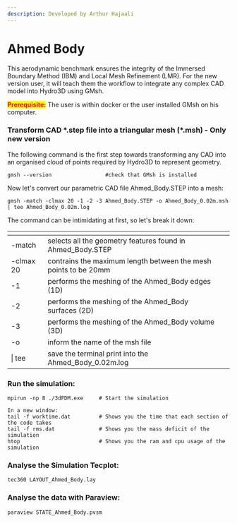 ```yaml
---
description: Developed by Arthur Hajaali
---
```


# Ahmed Body

This aerodynamic benchmark ensures the integrity of the Immersed Boundary Method (IBM) and Local Mesh Refinement (LMR).  For the new version user, it will teach them the workflow to integrate any complex CAD model into Hydro3D using GMsh.

<mark style="color:red;">**Prerequisite:**</mark> The user is within docker or the user installed GMsh on his computer.

### **Transform CAD \*.step file into a triangular mesh (\*.msh) -  Only new version**

The following command is the first step towards transforming any CAD into an organised cloud of points required by Hydro3D to represent geometry.

```
gmsh --version                 #check that GMsh is installed
```

Now let's convert our parametric CAD file Ahmed\_Body.STEP into a mesh:

```
gmsh -match -clmax 20 -1 -2 -3 Ahmed_Body.STEP -o Ahmed_Body_0.02m.msh | tee Ahmed_Body_0.02m.log
```

The command can be intimidating at first, so let's break it down:

<table data-header-hidden><thead><tr><th></th><th></th><th data-hidden></th></tr></thead><tbody><tr><td>-match</td><td>selects all the geometry features found in Ahmed_Body.STEP</td><td></td></tr><tr><td>-clmax 20</td><td>contrains the maximum length between the mesh points to be 20mm</td><td></td></tr><tr><td>-1</td><td>performs the meshing of the Ahmed_Body edges (1D)</td><td></td></tr><tr><td>-2 </td><td>performs the meshing of the Ahmed_Body surfaces (2D)</td><td></td></tr><tr><td>-3</td><td>performs the meshing of the Ahmed_Body volume (3D)</td><td></td></tr><tr><td>-o</td><td>inform the name of the msh file</td><td></td></tr><tr><td>| tee</td><td>save the terminal print into the Ahmed_Body_0.02m.log</td><td></td></tr></tbody></table>

### Run the simulation:

```
mpirun -np 8 ./3dFDM.exe     # Start the simulation

In a new window:
tail -f worktime.dat         # Shows you the time that each section of the code takes
tail -f rms.dat              # Shows you the mass deficit of the simulation
htop                         # Shows you the ram and cpu usage of the simulation
```

### Analyse the Simulation Tecplot:

```
tec360 LAYOUT_Ahmed_Body.lay
```

### Analyse the data with Paraview:

```
paraview STATE_Ahmed_Body.pvsm
```
